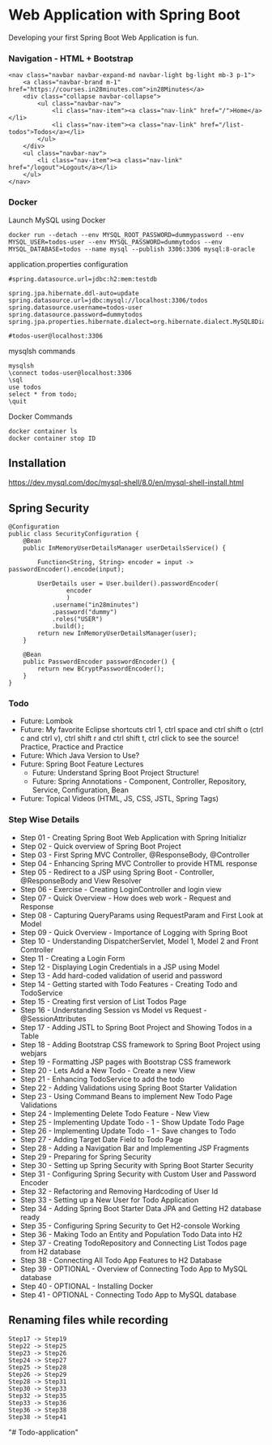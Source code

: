 # Web Application with Spring Boot

Developing your first Spring Boot Web Application is fun.

### Navigation - HTML + Bootstrap

```
<nav class="navbar navbar-expand-md navbar-light bg-light mb-3 p-1">
	<a class="navbar-brand m-1" href="https://courses.in28minutes.com">in28Minutes</a>
	<div class="collapse navbar-collapse">
		<ul class="navbar-nav">
			<li class="nav-item"><a class="nav-link" href="/">Home</a></li>
			<li class="nav-item"><a class="nav-link" href="/list-todos">Todos</a></li>
		</ul>
	</div>
	<ul class="navbar-nav">
		<li class="nav-item"><a class="nav-link" href="/logout">Logout</a></li>
	</ul>	
</nav>
```

### Docker

Launch MySQL using Docker
```
docker run --detach --env MYSQL_ROOT_PASSWORD=dummypassword --env MYSQL_USER=todos-user --env MYSQL_PASSWORD=dummytodos --env MYSQL_DATABASE=todos --name mysql --publish 3306:3306 mysql:8-oracle
```
application.properties configuration

```
#spring.datasource.url=jdbc:h2:mem:testdb

spring.jpa.hibernate.ddl-auto=update
spring.datasource.url=jdbc:mysql://localhost:3306/todos
spring.datasource.username=todos-user
spring.datasource.password=dummytodos
spring.jpa.properties.hibernate.dialect=org.hibernate.dialect.MySQL8Dialect

#todos-user@localhost:3306
```

mysqlsh commands
```
mysqlsh
\connect todos-user@localhost:3306
\sql
use todos
select * from todo;
\quit
```

Docker Commands
```
docker container ls
docker container stop ID
```

## Installation

https://dev.mysql.com/doc/mysql-shell/8.0/en/mysql-shell-install.html

## Spring Security

```
@Configuration
public class SecurityConfiguration {
    @Bean
    public InMemoryUserDetailsManager userDetailsService() {
    	
    	Function<String, String> encoder = input -> passwordEncoder().encode(input);
		
    	UserDetails user = User.builder().passwordEncoder(
    			encoder
    			)
            .username("in28minutes")
            .password("dummy")
            .roles("USER")
            .build();
        return new InMemoryUserDetailsManager(user);
    }
    
    @Bean
    public PasswordEncoder passwordEncoder() {
        return new BCryptPasswordEncoder();
    } 
}
```

### Todo

- Future: Lombok
- Future: My favorite Eclipse shortcuts ctrl 1, ctrl space and ctrl shift o (ctrl c and ctrl v), ctrl shift r and ctrl shift t, ctrl click to see the source! Practice, Practice and Practice
- Future: Which Java Version to Use?
- Future: Spring Boot Feature Lectures
    - Future: Understand Spring Boot Project Structure!
    - Future: Spring Annotations - Component, Controller, Repository, Service, Configuration, Bean
- Future: Topical Videos (HTML, JS, CSS, JSTL, Spring Tags)

### Step Wise Details
- Step 01 - Creating Spring Boot Web Application with Spring Initializr
- Step 02 - Quick overview of Spring Boot Project
- Step 03 - First Spring MVC Controller, @ResponseBody, @Controller
- Step 04 - Enhancing Spring MVC Controller to provide HTML response
- Step 05 - Redirect to a JSP using Spring Boot - Controller, @ResponseBody and View Resolver
- Step 06 - Exercise - Creating LoginController and login view
- Step 07 - Quick Overview - How does web work - Request and Response
- Step 08 - Capturing QueryParams using RequestParam and First Look at Model
- Step 09 - Quick Overview - Importance of Logging with Spring Boot
- Step 10 - Understanding DispatcherServlet, Model 1, Model 2 and Front Controller
- Step 11 - Creating a Login Form
- Step 12 - Displaying Login Credentials in a JSP using Model
- Step 13 - Add hard-coded validation of userid and password
- Step 14 - Getting started with Todo Features - Creating Todo and TodoService
- Step 15 - Creating first version of List Todos Page
- Step 16 - Understanding Session vs Model vs Request - @SessionAttributes
- Step 17 - Adding JSTL to Spring Boot Project and Showing Todos in a Table
- Step 18 - Adding Bootstrap CSS framework to Spring Boot Project using webjars
- Step 19 - Formatting JSP pages with Bootstrap CSS framework
- Step 20 - Lets Add a New Todo - Create a new View
- Step 21 - Enhancing TodoService to add the todo
- Step 22 - Adding Validations using Spring Boot Starter Validation
- Step 23 - Using Command Beans to implement New Todo Page Validations
- Step 24 - Implementing Delete Todo Feature - New View
- Step 25 - Implementing Update Todo - 1 - Show Update Todo Page
- Step 26 - Implementing Update Todo - 1 - Save changes to Todo
- Step 27 - Adding Target Date Field to Todo Page
- Step 28 - Adding a Navigation Bar and Implementing JSP Fragments
- Step 29 - Preparing for Spring Security
- Step 30 - Setting up Spring Security with Spring Boot Starter Security
- Step 31 - Configuring Spring Security with Custom User and Password Encoder
- Step 32 - Refactoring and Removing Hardcoding of User Id
- Step 33 - Setting up a New User for Todo Application
- Step 34 - Adding Spring Boot Starter Data JPA and Getting H2 database ready
- Step 35 - Configuring Spring Security to Get H2-console Working
- Step 36 - Making Todo an Entity and Population Todo Data into H2
- Step 37 - Creating TodoRepository and Connecting List Todos page from H2 database
- Step 38 - Connecting All Todo App Features to H2 Database
- Step 39 - OPTIONAL - Overview of Connecting Todo App to MySQL database
- Step 40 - OPTIONAL - Installing Docker
- Step 41 - OPTIONAL - Connecting Todo App to MySQL database


## Renaming files while recording
```
Step17 -> Step19
Step22 -> Step25
Step23 -> Step26
Step24 -> Step27
Step25 -> Step28
Step26 -> Step29
Step28 -> Step31
Step30 -> Step33
Step32 -> Step35
Step33 -> Step36
Step36 -> Step38
Step38 -> Step41
```

"# Todo-application" 
